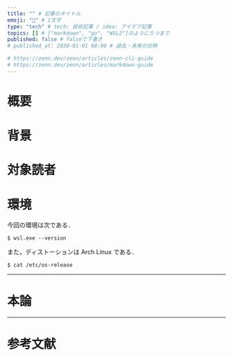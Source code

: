 ```yaml
---
title: "" # 記事のタイトル
emoji: "🦕" # 1文字
type: "tech" # tech: 技術記事 / idea: アイデア記事
topics: [] # ["markdown", "go", "WSL2"]のように５つまで
published: false # falseで下書き
# published_at: 2030-01-01 08:00 # 過去・未来の日時

# https://zenn.dev/zenn/articles/zenn-cli-guide
# https://zenn.dev/zenn/articles/markdown-guide
---
```


# 概要

# 背景

# 対象読者

# 環境

今回の環境は次である．

```
$ wsl.exe --version
```

また，ディストーションは Arch Linux である．

```
$ cat /etc/os-release
```

---

# 本論

---

# 参考文献
